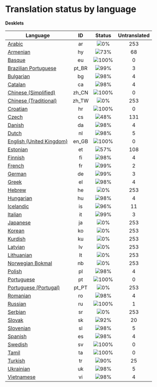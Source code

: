 # Translation status by language
**Desklets**

Language | ID | Status | Untranslated
---------|:--:|:------:|:-----------:
[Arabic](language-status/ar.md) | ar |  ![0%](http://progressed.io/bar/0) | 253
[Armenian](language-status/hy.md) | hy |  ![73%](http://progressed.io/bar/73) | 68
[Basque](language-status/eu.md) | eu |  ![100%](http://progressed.io/bar/100) | 0
[Brazilian Portuguese](language-status/pt_BR.md) | pt_BR |  ![99%](http://progressed.io/bar/99) | 3
[Bulgarian](language-status/bg.md) | bg |  ![98%](http://progressed.io/bar/98) | 4
[Catalan](language-status/ca.md) | ca |  ![98%](http://progressed.io/bar/98) | 4
[Chinese (Simplified)](language-status/zh_CN.md) | zh_CN |  ![100%](http://progressed.io/bar/100) | 0
[Chinese (Traditional)](language-status/zh_TW.md) | zh_TW |  ![0%](http://progressed.io/bar/0) | 253
[Croatian](language-status/hr.md) | hr |  ![100%](http://progressed.io/bar/100) | 0
[Czech](language-status/cs.md) | cs |  ![48%](http://progressed.io/bar/48) | 131
[Danish](language-status/da.md) | da |  ![98%](http://progressed.io/bar/98) | 4
[Dutch](language-status/nl.md) | nl |  ![98%](http://progressed.io/bar/98) | 5
[English (United Kingdom)](language-status/en_GB.md) | en_GB |  ![100%](http://progressed.io/bar/100) | 0
[Estonian](language-status/et.md) | et |  ![57%](http://progressed.io/bar/57) | 108
[Finnish](language-status/fi.md) | fi |  ![98%](http://progressed.io/bar/98) | 4
[French](language-status/fr.md) | fr |  ![99%](http://progressed.io/bar/99) | 2
[German](language-status/de.md) | de |  ![99%](http://progressed.io/bar/99) | 3
[Greek](language-status/el.md) | el |  ![98%](http://progressed.io/bar/98) | 4
[Hebrew](language-status/he.md) | he |  ![0%](http://progressed.io/bar/0) | 253
[Hungarian](language-status/hu.md) | hu |  ![98%](http://progressed.io/bar/98) | 4
[Icelandic](language-status/is.md) | is |  ![96%](http://progressed.io/bar/96) | 11
[Italian](language-status/it.md) | it |  ![99%](http://progressed.io/bar/99) | 3
[Japanese](language-status/ja.md) | ja |  ![0%](http://progressed.io/bar/0) | 253
[Korean](language-status/ko.md) | ko |  ![0%](http://progressed.io/bar/0) | 253
[Kurdish](language-status/ku.md) | ku |  ![0%](http://progressed.io/bar/0) | 253
[Latvian](language-status/lv.md) | lv |  ![0%](http://progressed.io/bar/0) | 253
[Lithuanian](language-status/lt.md) | lt |  ![0%](http://progressed.io/bar/0) | 253
[Norwegian Bokmal](language-status/nb.md) | nb |  ![0%](http://progressed.io/bar/0) | 253
[Polish](language-status/pl.md) | pl |  ![98%](http://progressed.io/bar/98) | 4
[Portuguese](language-status/pt.md) | pt |  ![100%](http://progressed.io/bar/100) | 0
[Portuguese (Portugal)](language-status/pt_PT.md) | pt_PT |  ![0%](http://progressed.io/bar/0) | 253
[Romanian](language-status/ro.md) | ro |  ![98%](http://progressed.io/bar/98) | 4
[Russian](language-status/ru.md) | ru |  ![100%](http://progressed.io/bar/100) | 1
[Serbian](language-status/sr.md) | sr |  ![0%](http://progressed.io/bar/0) | 253
[Slovak](language-status/sk.md) | sk |  ![92%](http://progressed.io/bar/92) | 20
[Slovenian](language-status/sl.md) | sl |  ![98%](http://progressed.io/bar/98) | 5
[Spanish](language-status/es.md) | es |  ![98%](http://progressed.io/bar/98) | 4
[Swedish](language-status/sv.md) | sv |  ![100%](http://progressed.io/bar/100) | 0
[Tamil](language-status/ta.md) | ta |  ![100%](http://progressed.io/bar/100) | 0
[Turkish](language-status/tr.md) | tr |  ![90%](http://progressed.io/bar/90) | 25
[Ukrainian](language-status/uk.md) | uk |  ![98%](http://progressed.io/bar/98) | 5
[Vietnamese](language-status/vi.md) | vi |  ![98%](http://progressed.io/bar/98) | 4
